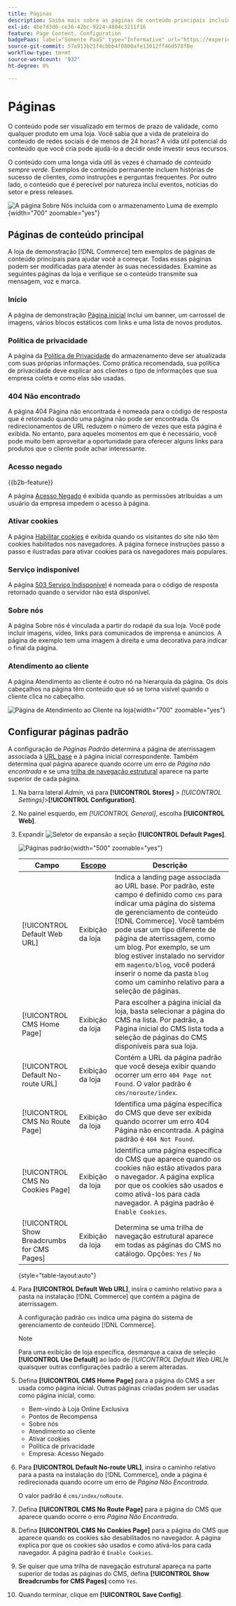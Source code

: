```yaml
---
title: Páginas
description: Saiba mais sobre as páginas de conteúdo principais incluídas com a  [!DNL Commerce] loja de demonstração e como alterar a configuração de Páginas Padrão.
exl-id: 4be7d3d6-ce36-42bc-9224-4804c3211f16
feature: Page Content, Configuration
badgePaas: label="Somente PaaS" type="Informative" url="https://experienceleague.adobe.com/pt-br/docs/commerce/user-guides/product-solutions" tooltip="Aplica-se somente a projetos do Adobe Commerce na nuvem (infraestrutura do PaaS gerenciada pela Adobe) e a projetos locais."
source-git-commit: 57a913b21f4cbbb4f0800afe13012ff46d578f8e
workflow-type: tm+mt
source-wordcount: '932'
ht-degree: 0%

---
```


# Páginas

O conteúdo pode ser visualizado em termos de prazo de validade, como qualquer produto em uma loja. Você sabia que a vida de prateleira do conteúdo de redes sociais é de menos de 24 horas? A vida útil potencial do conteúdo que você cria pode ajudá-lo a decidir onde investir seus recursos.

O conteúdo com uma longa vida útil às vezes é chamado de _conteúdo sempre verde_. Exemplos de conteúdo permanente incluem histórias de sucesso de clientes, _como_ instruções e perguntas frequentes. Por outro lado, o conteúdo que é perecível por natureza inclui eventos, notícias do setor e press releases.

![A página Sobre Nós incluída com o armazenamento Luma de exemplo ](./assets/storefront-about-us.png){width="700" zoomable="yes"}

## Páginas de conteúdo principal

A loja de demonstração [!DNL Commerce] tem exemplos de páginas de conteúdo principais para ajudar você a começar. Todas essas páginas podem ser modificadas para atender às suas necessidades. Examine as seguintes páginas da loja e verifique se o conteúdo transmite sua mensagem, voz e marca.

### Início

A página de demonstração [Página inicial](../getting-started/storefront.md#home-page) inclui um banner, um carrossel de imagens, vários blocos estáticos com links e uma lista de novos produtos.

### Política de privacidade

A página da [Política de Privacidade](../getting-started/privacy-policy.md) do armazenamento deve ser atualizada com suas próprias informações. Como prática recomendada, sua política de privacidade deve explicar aos clientes o tipo de informações que sua empresa coleta e como elas são usadas.

### 404 Não encontrado

A página 404 Página não encontrada é nomeada para o código de resposta que é retornado quando uma página não pode ser encontrada. Os redirecionamentos de URL reduzem o número de vezes que esta página é exibida. No entanto, para aqueles momentos em que é necessário, você pode muito bem aproveitar a oportunidade para oferecer alguns links para produtos que o cliente pode achar interessante.

### Acesso negado

{{b2b-feature}}

A página [Acesso Negado](../b2b/account-company-roles-permissions.md) é exibida quando as permissões atribuídas a um usuário da empresa impedem o acesso à página.

### Ativar cookies

A página [Habilitar cookies](../getting-started/compliance-cookie-law.md) é exibida quando os visitantes do site não têm cookies habilitados nos navegadores. A página fornece instruções passo a passo e ilustradas para ativar cookies para os navegadores mais populares.

### Serviço indisponível

A página [503 Serviço Indisponível](../configuration-reference/general/general.md) é nomeada para o código de resposta retornado quando o servidor não está disponível.

### Sobre nós

A página Sobre nós é vinculada a partir do rodapé da sua loja. Você pode incluir imagens, vídeo, links para comunicados de imprensa e anúncios. A página de exemplo tem uma imagem à direita e uma decorativa para indicar o final da página.

### Atendimento ao cliente

A página Atendimento ao cliente é outro nó na hierarquia da página. Os dois cabeçalhos na página têm conteúdo que só se torna visível quando o cliente clica no cabeçalho.

![Página de Atendimento ao Cliente na loja](./assets/storefront-customer-service.png){width="700" zoomable="yes"}

## Configurar páginas padrão

A configuração de _Páginas Padrão_ determina a página de aterrissagem associada à [URL base](../stores-purchase/store-urls.md) e à página inicial correspondente. Também determina qual página aparece quando ocorre um erro de _Página não encontrada_ e se uma [trilha de navegação estrutural](../catalog/navigation-breadcrumb-trail.md) aparece na parte superior de cada página.

1. Na barra lateral _Admin_, vá para **[!UICONTROL Stores]** > _[!UICONTROL Settings]_>**[!UICONTROL Configuration]**.

1. No painel esquerdo, em _[!UICONTROL General]_, escolha **[!UICONTROL Web]**.

1. Expandir ![Seletor de expansão](../assets/icon-display-expand.png) a seção **[!UICONTROL Default Pages]**.

   ![Páginas padrão](./assets/web-default-pages.png){width="500" zoomable="yes"}

   | Campo | [Escopo](../getting-started/websites-stores-views.md#scope-settings) | Descrição |
   |--- |--- |--- |
   | [!UICONTROL Default Web URL] | Exibição da loja | Indica a landing page associada ao URL base. Por padrão, este campo é definido como `cms` para indicar uma página do sistema de gerenciamento de conteúdo [!DNL Commerce]. Você também pode usar um tipo diferente de página de aterrissagem, como um blog. Por exemplo, se um blog estiver instalado no servidor em `magento/blog`, você poderá inserir o nome da pasta `blog` como um caminho relativo para a seleção de páginas. |
   | [!UICONTROL CMS Home Page] | Exibição da loja | Para escolher a página inicial da loja, basta selecionar a página do CMS na lista. Por padrão, a Página inicial do CMS lista toda a seleção de páginas do CMS disponíveis para sua loja. |
   | [!UICONTROL Default No-route URL] | Exibição da loja | Contém a URL da página padrão que você deseja exibir quando ocorrer um erro `404 Page not Found`. O valor padrão é `cms/noroute/index`. |
   | [!UICONTROL CMS No Route Page] | Exibição da loja | Identifica uma página específica do CMS que deve ser exibida quando ocorrer um erro 404 Página não encontrada. A página padrão é `404 Not Found`. |
   | [!UICONTROL CMS No Cookies Page] | Exibição da loja | Identifica uma página específica do CMS que aparece quando os cookies não estão ativados para o navegador. A página explica por que os cookies são usados e como ativá-los para cada navegador. A página padrão é `Enable Cookies`. |
   | [!UICONTROL Show Breadcrumbs for CMS Pages] | Exibição da loja | Determina se uma trilha de navegação estrutural aparece em todas as páginas do CMS no catálogo. Opções: `Yes` / `No` |

   {style="table-layout:auto"}

1. Para **[!UICONTROL Default Web URL]**, insira o caminho relativo para a pasta na instalação [!DNL Commerce] que contém a página de aterrissagem.

   A configuração padrão `cms` indica uma página do sistema de gerenciamento de conteúdo [!DNL Commerce].

   >[!NOTE]
   >
   >Para uma exibição de loja específica, desmarque a caixa de seleção **[!UICONTROL Use Default]** ao lado de _[!UICONTROL Default Web URL]_&#x200B;e quaisquer outras configurações padrão a serem alteradas.

1. Defina **[!UICONTROL CMS Home Page]** para a página do CMS a ser usada como página inicial. Outras páginas criadas podem ser usadas como página inicial, como:

   - Bem-vindo à Loja Online Exclusiva
   - Pontos de Recompensa
   - Sobre nós
   - Atendimento ao cliente
   - Ativar cookies
   - Política de privacidade
   - Empresa: Acesso Negado

1. Para **[!UICONTROL Default No-route URL]**, insira o caminho relativo para a pasta na instalação do [!DNL Commerce], onde a página é redirecionada quando ocorre um erro de _Página Não Encontrada_.

   O valor padrão é `cms/index/noRoute`.

1. Defina **[!UICONTROL CMS No Route Page]** para a página do CMS que aparece quando ocorre o erro _Página Não Encontrada_.

1. Defina **[!UICONTROL CMS No Cookies Page]** para a página do CMS que aparece quando os cookies são desabilitados no navegador. A página explica por que os cookies são usados e como ativá-los para cada navegador. A página padrão é `Enable Cookies`.

1. Se quiser que uma trilha de navegação estrutural apareça na parte superior de todas as páginas do CMS, defina **[!UICONTROL Show Breadcrumbs for CMS Pages]** como `Yes`.

1. Quando terminar, clique em **[!UICONTROL Save Config]**.
